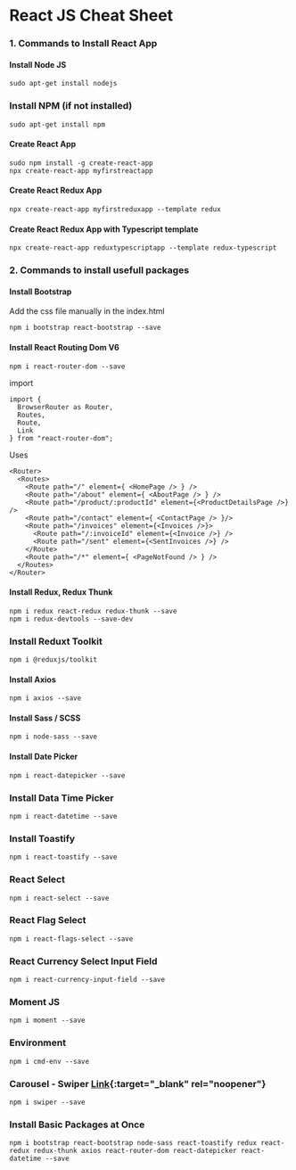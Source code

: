 # React JS Cheat Sheet


### 1. Commands to Install React App 

#### Install Node JS
```
sudo apt-get install nodejs
```

### Install NPM (if not installed)
```
sudo apt-get install npm
```

#### Create React App
```
sudo npm install -g create-react-app
npx create-react-app myfirstreactapp
```

#### Create React Redux App
```
npx create-react-app myfirstreduxapp --template redux
```

#### Create React Redux App with Typescript template
```
npx create-react-app reduxtypescriptapp --template redux-typescript
```

### 2. Commands to install usefull packages

#### Install Bootstrap
Add the css file manually in the index.html 
```
npm i bootstrap react-bootstrap --save
```
#### Install React Routing Dom V6
```
npm i react-router-dom --save
```
import
```
import { 
  BrowserRouter as Router, 
  Routes, 
  Route, 
  Link 
} from "react-router-dom";
```
Uses
```
<Router>
  <Routes>
    <Route path="/" element={ <HomePage /> } />
    <Route path="/about" element={ <AboutPage /> } />
    <Route path="/product/:productId" element={<ProductDetailsPage />} />
    <Route path="/contact" element={ <ContactPage /> }/>
    <Route path="/invoices" element={<Invoices />}>
      <Route path="/:invoiceId" element={<Invoice />} />
      <Route path="/sent" element={<SentInvoices />} />
    </Route>
    <Route path="/*" element={ <PageNotFound /> } />
  </Routes>
</Router>
```

#### Install Redux, Redux Thunk
```
npm i redux react-redux redux-thunk --save
npm i redux-devtools --save-dev
```

### Install Reduxt Toolkit
```
npm i @reduxjs/toolkit
```

#### Install Axios
```
npm i axios --save
```

#### Install Sass / SCSS
```
npm i node-sass --save
```

#### Install Date Picker
```
npm i react-datepicker --save
```

### Install Data Time Picker
```
npm i react-datetime --save
```

### Install Toastify 
```
npm i react-toastify --save
```

### React Select
```
npm i react-select --save
```

### React Flag Select
```
npm i react-flags-select --save
```

### React Currency Select Input Field
```
npm i react-currency-input-field --save
```

### Moment JS 
```
npm i moment --save
```

### Environment 
```
npm i cmd-env --save
```

### Carousel - Swiper [Link](https://swiperjs.com/react){:target="_blank" rel="noopener"}
```
npm i swiper --save
```

### Install Basic Packages at Once
``` 
npm i bootstrap react-bootstrap node-sass react-toastify redux react-redux redux-thunk axios react-router-dom react-datepicker react-datetime --save
```